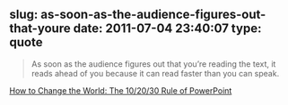 slug: as-soon-as-the-audience-figures-out-that-youre
date: 2011-07-04 23:40:07
type: quote
---

> As soon as the audience figures out that you’re reading the text, it reads ahead of you because it can read faster than you can speak.

[How to Change the World: The 10/20/30 Rule of PowerPoint](http://blog.guykawasaki.com/2005/12/the_102030_rule.html)
